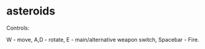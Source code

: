 # asteroids

Controls:

W	- move,
A,D	- rotate,
E	- main/alternative weapon switch,
Spacebar	- Fire.
